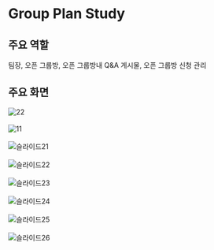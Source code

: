 # Group Plan Study
## 주요 역할
팀장, 오픈 그룹방, 오픈 그룹방내 Q&A 게시물, 오픈 그룹방 신청 관리
## 주요 화면
![22](https://user-images.githubusercontent.com/58140426/182358453-d1c1a786-3d74-4a5b-a668-50b3721be808.jpg)
<br><br>
![11](https://user-images.githubusercontent.com/58140426/182358570-05e07ad4-8e1b-439f-af05-417f0362d30d.jpg)
<br><br>
![슬라이드21](https://user-images.githubusercontent.com/58140426/182358861-0611e903-58a4-44f7-ab45-02163da75da2.JPG)
<br><br>
![슬라이드22](https://user-images.githubusercontent.com/58140426/182358873-08ef3069-eed9-43cf-806a-3cd740b952e0.JPG)
<br><br>
![슬라이드23](https://user-images.githubusercontent.com/58140426/182358888-06b95d7c-9b14-46e4-878f-8c0be493720f.JPG)
<br><br>
![슬라이드24](https://user-images.githubusercontent.com/58140426/182358893-5edf615e-f403-4aab-91b4-b11284c724f8.JPG)
<br><br>
![슬라이드25](https://user-images.githubusercontent.com/58140426/182358898-eea07206-46eb-4e09-b1a4-dc132836f75c.JPG)
<br><br>
![슬라이드26](https://user-images.githubusercontent.com/58140426/182358904-8251c0b4-2cf8-4740-8cd5-027761cd9384.JPG)
